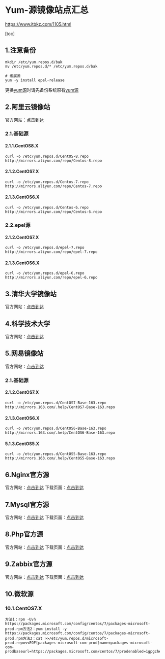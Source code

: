 # Yum-源镜像站点汇总

https://www.itbkz.com/1105.html

[toc]

## 1.注意备份

```
mkdir /etc/yum.repos.d/bak
mv /etc/yum.repos.d/* /etc/yum.repos.d/bak
```
```
# 拓展源
yum -y install epel-release
```


更换[yum源](https://www.itbkz.com/tag/yum源)时请先备份系统原有[yum源](https://www.itbkz.com/tag/yum源)

## 2.阿里云镜像站

官方网站：[点击到达](https://developer.aliyun.com/mirror)

### 2.1.基础源

#### 2.1.1.CentOS8.X

```
curl -o /etc/yum.repos.d/CentOS-8.repo http://mirrors.aliyun.com/repo/Centos-8.repo
```

#### 2.1.2.CentOS7.X

```
curl -o /etc/yum.repos.d/Centos-7.repo http://mirrors.aliyun.com/repo/Centos-7.repo
```

#### 2.1.3.CentOS6.X

```
curl -o /etc/yum.repos.d/Centos-6.repo http://mirrors.aliyun.com/repo/Centos-6.repo
```

### 2.2.epel源

#### 2.1.2.CentOS7.X

```
curl -o /etc/yum.repos.d/epel-7.repo http://mirrors.aliyun.com/repo/epel-7.repo
```

#### 2.1.3.CentOS6.X

```
curl -o /etc/yum.repos.d/epel-6.repo http://mirrors.aliyun.com/repo/epel-6.repo
```

## 3.清华大学镜像站

官方网站：[点击到达](https://mirror.tuna.tsinghua.edu.cn/)

## 4.科学技术大学

官方网站：[点击到达](https://mirrors.ustc.edu.cn/)

## 5.网易镜像站

官方网站：[点击到达](http://mirrors.163.com/)

### 2.1.基础源

#### 2.1.2.CentOS7.X

```
curl -o /etc/yum.repos.d/CentOS7-Base-163.repo http://mirrors.163.com/.help/CentOS7-Base-163.repo
```

#### 2.1.3.CentOS6.X

```
curl -o /etc/yum.repos.d/CentOS6-Base-163.repo http://mirrors.163.com/.help/CentOS6-Base-163.repo
```

#### 5.1.3.CentOS5.X

```
curl -o /etc/yum.repos.d/CentOS5-Base-163.repo http://mirrors.163.com/.help/CentOS5-Base-163.repo
```

## 6.Nginx官方源

官方网站：[点击到达](http://nginx.org/)
下载页面：[点击到达](http://nginx.org/packages/)

## 7.Mysql官方源

官方网站：[点击到达](https://www.mysql.com/)
下载页面：[点击到达](https://dev.mysql.com/downloads/mysql/)

## 8.Php官方源

官方网站：[点击到达](https://www.php.net/)
下载页面：[点击到达](http://mirror.webtatic.com/yum/)

## 9.Zabbix官方源

官方网站：[点击到达](https://www.zabbix.com/)
下载页面：[点击到达](https://www.zabbix.com/download)

## 10.微软源

### 10.1.CentOS7.X

```
方法1：rpm -Uvh https://packages.microsoft.com/config/centos/7/packages-microsoft-prod.rpm方法2：yum install -y https://packages.microsoft.com/config/centos/7/packages-microsoft-prod.rpm方法3：cat >>/etc/yum.repos.d/microsoft-prod.repo<<EOF[packages-microsoft-com-prod]name=packages-microsoft-com-prodbaseurl=https://packages.microsoft.com/centos/7/prodenabled=1gpgcheck=1gpgkey=https://packages.microsoft.com/keys/microsoft.ascsslverify=1EOF
```